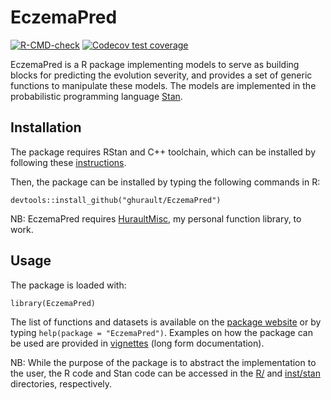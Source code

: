 # EczemaPred

<!-- badges: start -->
[![R-CMD-check](https://github.com/ghurault/EczemaPred/workflows/R-CMD-check/badge.svg)](https://github.com/ghurault/EczemaPred/actions)
[![Codecov test coverage](https://codecov.io/gh/ghurault/EczemaPred/branch/main/graph/badge.svg)](https://codecov.io/gh/ghurault/EczemaPred?branch=main)
<!-- badges: end -->

EczemaPred is a R package implementing models to serve as building blocks for predicting the evolution severity, and provides a set of generic functions to manipulate these models.
The models are implemented in the probabilistic programming language [Stan](https://mc-stan.org/).

## Installation

The package requires RStan and C++ toolchain, which can be installed by following these [instructions](https://github.com/stan-dev/rstan/wiki/RStan-Getting-Started).

Then, the package can be installed by typing the following commands in R:
```
devtools::install_github("ghurault/EczemaPred")
```

NB: EczemaPred requires [HuraultMisc](https://github.com/ghurault/HuraultMisc), my personal function library, to work.

## Usage

The package is loaded with:
```
library(EczemaPred)
```

The list of functions and datasets is available on the [package website]() or by typing `help(package = "EczemaPred")`.
Examples on how the package can be used are provided in [vignettes]() (long form documentation).

NB: While the purpose of the package is to abstract the implementation to the user, the R code and Stan code can be accessed in the [R/](R/) and [inst/stan](inst/stan) directories, respectively.
